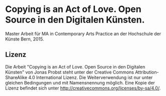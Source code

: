 # Copying is an Act of Love. Open Source in den Digitalen Künsten.

Master Arbeit für MA in Contemporary Arts Practice an der Hochschule der Künste Bern, 2015.

## Lizenz
Die Arbeit "Copying is an Act of Love. Open Source in den Digitalen Künsten" von Jonas Probst steht unter der Creative Commons Attribution-ShareAlike 4.0 International Lizenz. Die Weiterverwendung ist nur unter gleichen Bedingungen und mit Namensnennung möglich. Eine Kopie der Lizenz befindet sich unter http://creativecommons.org/licenses/by-sa/4.0/.



